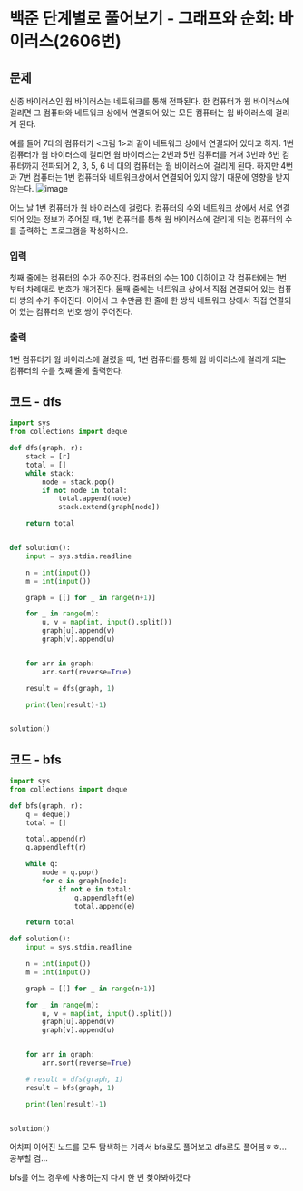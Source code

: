 # 백준 단계별로 풀어보기 - 그래프와 순회: 바이러스(2606번)

## 문제
신종 바이러스인 웜 바이러스는 네트워크를 통해 전파된다. 한 컴퓨터가 웜 바이러스에 걸리면 그 컴퓨터와 네트워크 상에서 연결되어 있는 모든 컴퓨터는 웜 바이러스에 걸리게 된다.

예를 들어 7대의 컴퓨터가 <그림 1>과 같이 네트워크 상에서 연결되어 있다고 하자. 1번 컴퓨터가 웜 바이러스에 걸리면 웜 바이러스는 2번과 5번 컴퓨터를 거쳐 3번과 6번 컴퓨터까지 전파되어 2, 3, 5, 6 네 대의 컴퓨터는 웜 바이러스에 걸리게 된다. 하지만 4번과 7번 컴퓨터는 1번 컴퓨터와 네트워크상에서 연결되어 있지 않기 때문에 영향을 받지 않는다.
![image](https://user-images.githubusercontent.com/55172514/201331071-66310a96-efd8-4570-804d-edb7b7edf715.png)



어느 날 1번 컴퓨터가 웜 바이러스에 걸렸다. 컴퓨터의 수와 네트워크 상에서 서로 연결되어 있는 정보가 주어질 때, 1번 컴퓨터를 통해 웜 바이러스에 걸리게 되는 컴퓨터의 수를 출력하는 프로그램을 작성하시오.

### 입력
첫째 줄에는 컴퓨터의 수가 주어진다. 컴퓨터의 수는 100 이하이고 각 컴퓨터에는 1번 부터 차례대로 번호가 매겨진다. 둘째 줄에는 네트워크 상에서 직접 연결되어 있는 컴퓨터 쌍의 수가 주어진다. 이어서 그 수만큼 한 줄에 한 쌍씩 네트워크 상에서 직접 연결되어 있는 컴퓨터의 번호 쌍이 주어진다.

### 출력
1번 컴퓨터가 웜 바이러스에 걸렸을 때, 1번 컴퓨터를 통해 웜 바이러스에 걸리게 되는 컴퓨터의 수를 첫째 줄에 출력한다.

## 코드 - dfs
```python
import sys
from collections import deque

def dfs(graph, r):
    stack = [r]
    total = []
    while stack:
        node = stack.pop()
        if not node in total:
            total.append(node)
            stack.extend(graph[node])

    return total


def solution():
    input = sys.stdin.readline

    n = int(input())
    m = int(input())

    graph = [[] for _ in range(n+1)]

    for _ in range(m):
        u, v = map(int, input().split())
        graph[u].append(v)
        graph[v].append(u)


    for arr in graph:
        arr.sort(reverse=True)

    result = dfs(graph, 1)

    print(len(result)-1)


solution()

```


## 코드 - bfs
```python
import sys
from collections import deque

def bfs(graph, r):
    q = deque()
    total = []

    total.append(r)
    q.appendleft(r)

    while q:
        node = q.pop()
        for e in graph[node]:
            if not e in total:
                q.appendleft(e)
                total.append(e)

    return total

def solution():
    input = sys.stdin.readline

    n = int(input())
    m = int(input())

    graph = [[] for _ in range(n+1)]

    for _ in range(m):
        u, v = map(int, input().split())
        graph[u].append(v)
        graph[v].append(u)


    for arr in graph:
        arr.sort(reverse=True)

    # result = dfs(graph, 1)
    result = bfs(graph, 1)

    print(len(result)-1)


solution()

```

어차피 이어진 노드를 모두 탐색하는 거라서 bfs로도 풀어보고 dfs로도 풀어봄ㅎㅎ... 공부할 겸...

bfs를 어느 경우에 사용하는지 다시 한 번 찾아봐야겠다 

